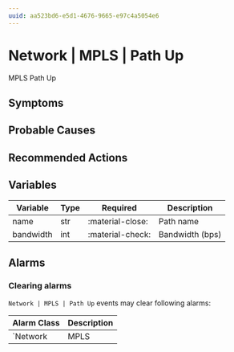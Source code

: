 ```yaml
---
uuid: aa523bd6-e5d1-4676-9665-e97c4a5054e6
---
```

# Network | MPLS | Path Up

MPLS Path Up

## Symptoms

## Probable Causes

## Recommended Actions

## Variables

Variable | Type | Required | Description
--- | --- | --- | ---
name | str | :material-close: | Path name
bandwidth | int | :material-check: | Bandwidth (bps)

## Alarms

### Clearing alarms

`Network | MPLS | Path Up` events may clear following alarms:

Alarm Class | Description
--- | ---
`Network | MPLS | Path Down` | dispose
